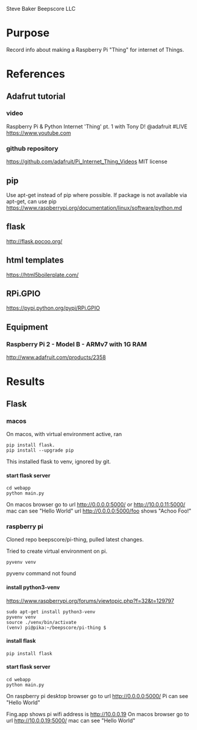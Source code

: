 Steve Baker Beepscore LLC

# Purpose
Record info about making a Raspberry Pi "Thing" for internet of Things.

# References

## Adafrut tutorial

### video
Raspberry Pi & Python Internet 'Thing' pt. 1 with Tony D! @adafruit #LIVE
https://www.youtube.com

### github repository
https://github.com/adafruit/Pi_Internet_Thing_Videos
MIT license

## pip
Use apt-get instead of pip where possible.
If package is not available via apt-get, can use pip
https://www.raspberrypi.org/documentation/linux/software/python.md

## flask
http://flask.pocoo.org/

## html templates
https://html5boilerplate.com/

## RPi.GPIO
https://pypi.python.org/pypi/RPi.GPIO

## Equipment

### Raspberry Pi 2 - Model B - ARMv7 with 1G RAM
http://www.adafruit.com/products/2358

# Results

## Flask

### macos
On macos, with virtual environment active, ran

    pip install flask.
    pip install --upgrade pip

This installed flask to venv, ignored by git.

#### start flask server

    cd webapp
    python main.py

On macos browser go to url http://0.0.0.0:5000/ or http://10.0.0.11:5000/
mac can see "Hello World"
url http://0.0.0.0:5000/foo shows "Achoo Foo!"

### raspberry pi
Cloned repo beepscore/pi-thing, pulled latest changes.

Tried to create virtual environment on pi.

    pyvenv venv

pyvenv command not found

#### install python3-venv
https://www.raspberrypi.org/forums/viewtopic.php?f=32&t=129797

    sudo apt-get install python3-venv
    pyvenv venv
    source ./venv/bin/activate
    (venv) pi@pika:~/beepscore/pi-thing $

#### install flask

    pip install flask

#### start flask server

    cd webapp
    python main.py

On raspberry pi desktop browser go to url http://0.0.0.0:5000/
Pi can see "Hello World"

Fing.app shows pi wifi address is http://10.0.0.19
On macos browser go to url http://10.0.0.19:5000/
mac can see "Hello World"
